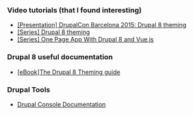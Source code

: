 ### Video tutorials (that I found interesting)
- [[Presentation] DrupalCon Barcelona 2015: Drupal 8 theming](https://youtu.be/1m6WR7e7qwU)
- [[Series] Drupal 8 theming](http://watch-learn.com/series/drupal-8-theming)
- [[Series] One Page App With Drupal 8 and Vue.js](http://watch-learn.com/series/one-page-app-with-drupal-8-and-vue-js)

### Drupal 8 useful documentation
- [[eBook]The Drupal 8 Theming guide](http://sqndr.github.io/d8-theming-guide/index.html)

### Drupal Tools
- [Drupal Console Documentation](https://hechoendrupal.gitbooks.io/drupal-console/content/en/index.html)
